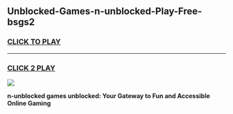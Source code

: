 
## Unblocked-Games-n-unblocked-Play-Free-bsgs2
<h3>
<a href="https://premium76.site?title=n-unblocked&ref=19M">CLICK TO PLAY</a></h3>
<hr>

<h3>
<a href="https://premium76.site?title=n-unblocked&ref=19M">CLICK 2 PLAY</a>
  
</h3>

<a href="https://premium76.site?title=n-unblocked&ref=19M"><img src="https://clearcache.store/games.png"></a>


**n-unblocked games unblocked: Your Gateway to Fun and Accessible Online Gaming**

